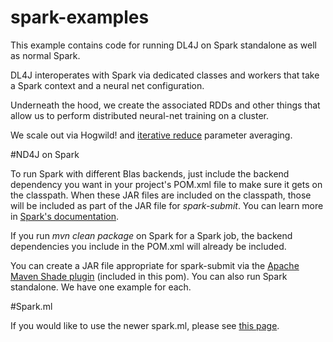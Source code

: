 # spark-examples

This example contains code for running DL4J on Spark standalone as well as normal Spark. 

DL4J interoperates with Spark via dedicated classes and workers that take a Spark context and a neural net configuration. 

Underneath the hood, we create the associated RDDs and other things that allow us to perform distributed neural-net training on a cluster.

We scale out via Hogwild! and [iterative reduce](https://github.com/jpatanooga/KnittingBoar/wiki/Iterative-reduce) parameter averaging. 

#ND4J on Spark

To run Spark with different Blas backends, just include the backend dependency you want in your project's POM.xml file to make sure it gets on the classpath. When these JAR files are included on the classpath, those will be included as part of the JAR file for *spark-submit*. You can learn more in [Spark's documentation](https://spark.apache.org/docs/latest/quick-start.html).

If you run *mvn clean package* on Spark for a Spark job, the backend dependencies you include in the POM.xml will already be included.

You can create a JAR file appropriate for spark-submit via the [Apache Maven Shade plugin](https://maven.apache.org/plugins/maven-shade-plugin/) (included in this pom). You can also run Spark standalone. We have one example for each.

#Spark.ml

If you would like to use the newer spark.ml, please see [this page](https://github.com/deeplearning4j/dl4j-spark-ml-examples).
